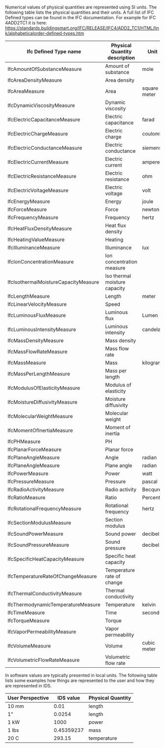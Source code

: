 Numerical values of physical quantities are represented using SI units. The following table lists the physical quantities and their units. 
A full list of IFC Defined types can be found in the IFC documentation. For example for IFC 4ADD2TC1 it is here: https://standards.buildingsmart.org/IFC/RELEASE/IFC4/ADD2_TC1/HTML/link/alphabeticalorder-defined-types.htm


| Ifc Defined Type name                | Physical Quantity description | Unit         | Unit Symbol | Dimensional exponents   |
| ------------------------------------ | ----------------------------- | ------------ | ----------- | ----------------------- |
| IfcAmountOfSubstanceMeasure          | Amount of substance           | mole         | mol         | (0, 0, 0, 0, 0, 1, 0)   |
| IfcAreaDensityMeasure                | Area density                  |              | Kg/m2       | (-2, 1, 0, 0, 0, 0, 0)  |
| IfcAreaMeasure                       | Area                          | square meter | m2          | (2, 0, 0, 0, 0, 0, 0)   |
| IfcDynamicViscosityMeasure           | Dynamic viscosity             |              | Pa s        | (-1, 1, -1, 0, 0, 0, 0) |
| IfcElectricCapacitanceMeasure        | Electric capacitance          | farad        | F           | (-2, 1, 4, 1, 0, 0, 0)  |
| IfcElectricChargeMeasure             | Electric charge               | coulomb      | C           | (0, 0, 1, 1, 0, 0, 0)   |
| IfcElectricConductanceMeasure        | Electric conductance          | siemens      | S           | (-2, -1, 3, 2, 0, 0, 0) |
| IfcElectricCurrentMeasure            | Electric current              | ampere       | A           | (0, 0, 0, 1, 0, 0, 0)   |
| IfcElectricResistanceMeasure         | Electric resistance           | ohm          | Ω           | (2, 1, -3, -2, 0, 0, 0) |
| IfcElectricVoltageMeasure            | Electric voltage              | volt         | V           | (2, 1, -3, -1, 0, 0, 0) |
| IfcEnergyMeasure                     | Energy                        | joule        | J           | (2, 1, -2, 0, 0, 0, 0)  |
| IfcForceMeasure                      | Force                         | newton       | N           | (1, 1, -2, 0, 0, 0, 0)  |
| IfcFrequencyMeasure                  | Frequency                     | hertz        | Hz          | (0, 0, -1, 0, 0, 0, 0)  |
| IfcHeatFluxDensityMeasure            | Heat flux density             |              | W/m2        | (0, 1, -3, 0, 0, 0, 0)  |
| IfcHeatingValueMeasure               | Heating                       |              | J/K         | (2, 1, -2, 0, -1, 0, 0) |
| IfcIlluminanceMeasure                | Illuminance                   | lux          | lx          | (-2, 0, 0, 0, 0, 0, 1)  |
| IfcIonConcentrationMeasure           | Ion concentration measure     |              | mol/m3      | (-3, 1, 0, 0, 0, 0, 0)  |
| IfcIsothermalMoistureCapacityMeasure | Iso thermal moisture capacity |              | m3/Kg       | (3, -1, 0, 0, 0, 0, 0)  |
| IfcLengthMeasure                     | Length                        | meter        | m           | (1, 0, 0, 0, 0, 0, 0)   |
| IfcLinearVelocityMeasure             | Speed                         |              | m/s         | (1, 0, -1, 0, 0, 0, 0)  |
| IfcLuminousFluxMeasure               | Luminous flux                 | Lumen        | lm          | (0, 0, 0, 0, 0, 0, 1)   |
| IfcLuminousIntensityMeasure          | Luminous intensity            | candela      | cd          | (0, 0, 0, 0, 0, 0, 1)   |
| IfcMassDensityMeasure                | Mass density                  |              | Kg/m3       | (-3, 1, 0, 0, 0, 0, 0)  |
| IfcMassFlowRateMeasure               | Mass flow rate                |              | Kg/s        | (0, 1, -1, 0, 0, 0, 0)  |
| IfcMassMeasure                       | Mass                          | kilogram     | Kg          | (0, 1, 0, 0, 0, 0, 0)   |
| IfcMassPerLengthMeasure              | Mass per length               |              | Kg/m        | (-1, 1, 0, 0, 0, 0, 0)  |
| IfcModulusOfElasticityMeasure        | Modulus of elasticity         |              | N/m2        | (-1, 1, -2, 0, 0, 0, 0) |
| IfcMoistureDiffusivityMeasure        | Moisture diffusivity          |              | m3/s        | (3, 0, -1, 0, 0, 0, 0)  |
| IfcMolecularWeightMeasure            | Molecular weight              |              | Kg/mol      | (0, 1, 0, 0, 0, -1, 0)  |
| IfcMomentOfInertiaMeasure            | Moment of inertia             |              | m4          | (4, 0, 0, 0, 0, 0, 0)   |
| IfcPHMeasure                         | PH                            |              | PH          | (0, 0, 0, 0, 0, 0, 0)   |
| IfcPlanarForceMeasure                | Planar force                  |              | Pa          | (-1, 1, -2, 0, 0, 0, 0) |
| IfcPlaneAngleMeasure                 | Angle                         | radian       | rad         | (0, 0, 0, 0, 0, 0, 0)   |
| IfcPlaneAngleMeasure                 | Plane angle                   | radian       | rad         | (0, 0, 0, 0, 0, 0, 0)   |
| IfcPowerMeasure                      | Power                         | watt         | W           | (2, 1, -3, 0, 0, 0, 0   |
| IfcPressureMeasure                   | Pressure                      | pascal       | Pa          | (-1, 1, -2, 0, 0, 0, 0) |
| IfcRadioActivityMeasure              | Radio activity                | Becqurel     | Bq          | (0, 0, -1, 0, 0, 0, 0)  |
| IfcRatioMeasure                      | Ratio                         | Percent      | %           | (0, 0, 0, 0, 0, 0, 0)   |
| IfcRotationalFrequencyMeasure        | Rotational frequency          | hertz        | Hz          | (0, 0, -1, 0, 0, 0, 0)  |
| IfcSectionModulusMeasure             | Section modulus               |              | m3          | (3, 0, 0, 0, 0, 0, 0)   |
| IfcSoundPowerMeasure                 | Sound power                   | decibel      | db          | (0, 0, 0, 0, 0, 0, 0)   |
| IfcSoundPressureMeasure              | Sound pressure                | decibel      | db          | (0, 0, 0, 0, 0, 0, 0)   |
| IfcSpecificHeatCapacityMeasure       | Specific heat capacity        |              | J/Kg K      | (2, 0, -2, 0, -1, 0, 0) |
| IfcTemperatureRateOfChangeMeasure    | Temperature rate of change    |              | K/s         | (0, 0, -1, 0, 1, 0, 0)  |
| IfcThermalConductivityMeasure        | Thermal conductivity          |              | W/m K       | (1, 1, -3, 0, -1, 0, 0) |
| IfcThermodynamicTemperatureMeasure   | Temperature                   | kelvin       | K           | (0, 0, 0, 0, 1, 0, 0)   |
| IfcTimeMeasure                       | Time                          | second       | s           | (0, 0, 1, 0, 0, 0, 0)   |
| IfcTorqueMeasure                     | Torque                        |              | N m         | (2, 1, -2, 0, 0, 0, 0)  |
| IfcVaporPermeabilityMeasure          | Vapor permeability            |              | Kg / s m Pa | (0, 0, 1, 0, 0, 0, 0)   |
| IfcVolumeMeasure                     | Volume                        | cubic meter  | m3          | (3, 0, 0, 0, 0, 0, 0)   |
| IfcVolumetricFlowRateMeasure         | Volumetric flow rate          |              | m3/s        | (3, 0, -1, 0, 0, 0, 0)  |

In software values are typically presented in local units. The following table lists some examples how things are represented to the user and how they are represented in IDS.

| User Perspective | IDS value | Physical Quantity |
|------------------|-----------|-------------------|
| 10 mm | 0.01| length |
| 1" | 0.0254 | length |
| 1 kW | 1000 | power |
| 1 lbs | 0.45359237 | mass |
| 20 C | 293.15 | temperature |
